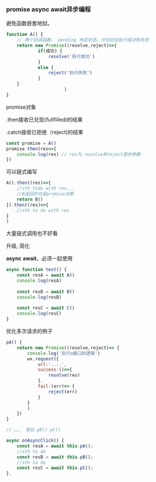 ### promise async await异步编程

避免函数嵌套地狱。

```javascript
function A() {
    // 两个回调函数， pending 待定状态。分别对应执行成功和失败
    return new Promise((resolve,reject)=>{
            if(成功) { 
                resolve('执行成功')
            }
        	else {
            	reject('执行失败')
            }
    }
                      )
}
```

promise对象

.then接收已兑现(fullfilled)的结果

.catch接收已拒绝（reject)的结果

```javascript
const promise = A()
promise.then(res=>{
	console.log(res) // res为 resolve和reject里的参数
})
```

可以链式编写

```javascript
A().then((res)=>{
    //sth todo with res...
    //B返回的也是promise对象
    return B()
}).then((res)=>{
    //sth to do with res
}
)
```

大量链式调用也不好看

升级, 简化

**async**      **await**，必须一起使用

```javascript
async function test() {
    const resA = await A()
    console.log(resA)
    
    const resB = await B()
    console.log(resB)
    
    const resC = await C()
    console.log(resC)
}
```

优化多次请求的例子

```javascript
pA() {
    return new Promise((resolve,reject)=> {
        console.log('执行a接口的逻辑')
        wx.request({
            url:'....',
            success:()=>{
                resolve(res)
            },
            fail:(err)=> {
                reject(err)
            }
        }
        )
    })
}

// 。。。 类似 pB() pC()

async onAsyncClick() {
    const resA = await this.pA();
    //sth to do
    const resB = await this.pB();
    //sth to do
    const resC = await this.pC();
},
```


